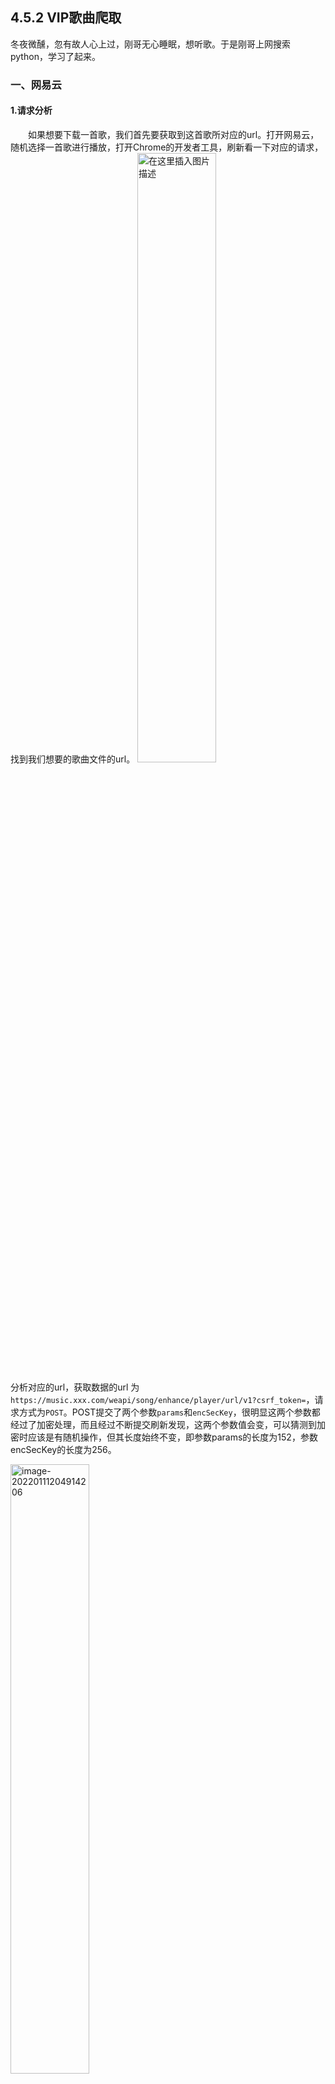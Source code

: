 ## 4.5.2 VIP歌曲爬取

​        冬夜微醺，忽有故人心上过，刚哥无心睡眠，想听歌。于是刚哥上网搜索python，学习了起来。

### 一、网易云

#### 1.请求分析

  如果想要下载一首歌，我们首先要获取到这首歌所对应的url。打开网易云，随机选择一首歌进行播放，打开Chrome的开发者工具，刷新看一下对应的请求，找到我们想要的歌曲文件的url。
                                        <img src="https://1001-1308754723.cos.ap-shanghai.myqcloud.com/20200914161215899.png" alt="在这里插入图片描述" width="50%" />

分析对应的url，获取数据的url 为`https://music.xxx.com/weapi/song/enhance/player/url/v1?csrf_token=`，请求方式为`POST`。POST提交了两个参数`params`和`encSecKey`，很明显这两个参数都经过了加密处理，而且经过不断提交刷新发现，这两个参数值会变，可以猜测到加密时应该是有随机操作，但其长度始终不变，即参数params的长度为152，参数encSecKey的长度为256。

​                                        <img src="https://1001-1308754723.cos.ap-shanghai.myqcloud.com/image-20220111204914206.png" alt="image-20220111204914206" width="50%" /> 

#### 2. 参数分析

通过`Ctrl + Shift + F`全局搜索参数`encSecKey`定位到了两个文件，然后在`core_7a734ef25ee51b62727eb55c7f6eb1e8.js`这个文件里通过`Ctrl + F`定位到了接口函数：

​                                          <img src="https://1001-1308754723.cos.ap-shanghai.myqcloud.com/image-20220111205303736.png" alt="image-20220111205303736" width="50%" />  

```js
var bVZ8R = window.asrsea(JSON.stringify(i0x), bqN0x(["流泪", "强"]), bqN0x(Wx5C.md), bqN0x(["爱心", "女孩", "惊恐", "大笑"]));
e0x.data = j0x.cs1x({
    params: bVZ8R.encText,
    encSecKey: bVZ8R.encSecKey
})
```

函数`window.asrsea()`应该就是加密函数，传入四个参数，将加密后的结果赋值给变量`bVZ8R`，返回的结果有两个属性，即`encText`和`encSecKey`，也就是我们想要的参数`params`和`encSecKey`。在这里设置一个断点，看一下这几个参数：

<img src="https://1001-1308754723.cos.ap-shanghai.myqcloud.com/image-20220111210301927.png" alt="image-20220111210301927" width="50%" />

通过最右边的变量查看区`Watch`可以看到变量`bVZ8R`的值就是我们需要的参数的值，这证实了函数`window.asrsea()`就是加密函数，然后我们在控制台`Console`打印一下这几个变量:

```js
>JSON.stringify(i0x)
<"{"csrf_token":""}"
>bqN0x(["流泪", "强"])
<"010001"
>bqN0x(Wx5C.md)
<"00e0b509f6259df8642dbc35662901477df22677ec152b5ff68ace615bb7b725152b3ab17a876aea8a5aa76d2e417629ec4ee341f56135fccf695280104e0312ecbda92557c93870114af6c9d05c4f7f0c3685b7a46bee255932575cce10b424d813cfe4875d3e82047b97ddef52741d546b8e289dc6935b3ece0462db0a22b8e7"
>bqN0x(["爱心", "女孩", "惊恐", "大笑"])
<"0CoJUm6Qyw8W8jud"
```

即加密函数window.asrsea()所需的四个参数值已经确定，分别是字符串"`{"csrf_token":""}`、`"010001"`、`"00e0b509f6259df8642dbc35662901477df22677ec152b5ff68ace615bb7b725152b3ab17a876aea8a5aa76d2e417629ec4ee341f56135fccf695280104e0312ecbda92557c93870114af6c9d05c4f7f0c3685b7a46bee255932575cce10b424d813cfe4875d3e82047b97ddef52741d546b8e289dc6935b3ece0462db0a22b8e7"`、`"0CoJUm6Qyw8W8jud"`，第三个参数是十六进制的形式，通过几次刷新，这几个值不变。

#### 3.加密分析
搜索asrsea定位到了该函数的初始定义位置：

<img src="https://1001-1308754723.cos.ap-shanghai.myqcloud.com/image-20220111220956988.png" alt="image-20220111220956988" width="50%" />

函数`window.asrsea()`就是函数`d`，它就是我们要找的加密函数，它接收的`d、e、f、g`四个参数对应的就是`window.asrsea()`函数的四个参数，即

```js
d = "{\"csrf_token\":\"\"}"
e = "010001"
f = "00e0b509f6259df8642dbc35662901477df22677ec152b5ff68ace615bb7b725152b3ab17a876aea8a5aa76d2e417629ec4ee341f56135fccf695280104e0312ecbda92557c93870114af6c9d05c4f7f0c3685b7a46bee255932575cce10b424d813cfe4875d3e82047b97ddef52741d546b8e289dc6935b3ece0462db0a22b8e7"
g = "0CoJUm6Qyw8W8jud"
```

摘取这部分加密函数分析一下：

函数`a`的作用是从字符串`"abcdefghijklmnopqrstuvwxyzABCDEFGHIJKLMNOPQRSTUVWXYZ0123456789"`中随机生成长度为`a`的字符串：

```js
    function a(a) {
        var d, e, b = "abcdefghijklmnopqrstuvwxyzABCDEFGHIJKLMNOPQRSTUVWXYZ0123456789", c = "";
        for (d = 0; a > d; d += 1)
            e = Math.random() * b.length,
            e = Math.floor(e),
            c += b.charAt(e);
        return c
    }
```

函数`b`的作用是对数据`a`进行AES加密，模式为`CBC`，最后通过`toString()`方法将结果转成字符串：

```js
    function b(a, b) {
        var c = CryptoJS.enc.Utf8.parse(b)
          , d = CryptoJS.enc.Utf8.parse("0102030405060708")
          , e = CryptoJS.enc.Utf8.parse(a)
          , f = CryptoJS.AES.encrypt(e, c, {
            iv: d,
            mode: CryptoJS.mode.CBC
        });
        return f.toString()
    }
```

函数`c`的作用是对数据`a`进行RSA加密，返回的结果是十六进制形式的字符串：

```js
    function c(a, b, c) {
        var d, e;
        return setMaxDigits(131),
        d = new RSAKeyPair(b,"",c),
        e = encryptedString(d, a)
    }
```

函数d的作用是对数据d进行加密，得到两个加密的结果encText和encSecKey，加密流程是通过函数a随机产生一个长度为16的字符串，然后通过函数b进行第一次AES加密，然后再通过函数b对第一次的加密结果进行一次AES加密，得到结果encText，即对应我们的params，最后通过函数c进行一次RSA加密，得到结果encSecKey。

```js
    function d(d, e, f, g) {
        var h = {}
          , i = a(16);
        return h.encText = b(d, g),
        h.encText = b(h.encText, i),
        h.encSecKey = c(i, e, f),
        h
    }
```

#### 4.模拟加密

> 这里使用一个非常强大的加密算法库-----[PyCryptodome](https://www.pycryptodome.org/en/latest/)，具体使用方法请参考[官方文档](https://www.pycryptodome.org/en/latest/)。

```python
class EncryptText:
    def __init__(self):
        self.character = 'abcdefghijklmnopqrstuvwxyzABCDEFGHIJKLMNOPQRSTUVWXYZ0123456789'
        self.iv = '0102030405060708'
        self.public_key = '010001'
        self.modulus = '00e0b509f6259df8642dbc35662901477df22677ec152b' \
                       '5ff68ace615bb7b725152b3ab17a876aea8a5aa76d2e417' \
                       '629ec4ee341f56135fccf695280104e0312ecbda92557c93' \
                       '870114af6c9d05c4f7f0c3685b7a46bee255932575cce10b' \
                       '424d813cfe4875d3e82047b97ddef52741d546b8e289dc69' \
                       '35b3ece0462db0a22b8e7'
        self.nonce = '0CoJUm6Qyw8W8jud'

    def create16RandomBytes(self):
        """
        # 产生16位随机字符, 对应函数a
        :return:
        """
        generate_string = random.sample(self.character, 16)
        generated_string = ''.join(generate_string)
        return generated_string

    def AESEncrypt(self, clear_text, key):
        """
        AES加密, 对应函数b
        :param clear_text: 需要加密的数据
        :return:
        """
        # 数据填充
        clear_text = pad(data_to_pad=clear_text.encode(), block_size=AES.block_size)
        key = key.encode()
        iv = self.iv.encode()
        aes = AES.new(key=key, mode=AES.MODE_CBC, iv=iv)
        cipher_text = aes.encrypt(plaintext=clear_text)
        # 字节串转为字符串
        cipher_texts = base64.b64encode(cipher_text).decode()
        return cipher_texts

    def RSAEncrypt(self, i, e, n):
        """
        RSA加密, 对应函数c
        :param i:
        :return:
        """
        # num = pow(x, y) % z
        # 加密C=M^e mod n
        num = pow(int(i[::-1].encode().hex(), 16), int(e, 16), int(n, 16))
        result = format(num, 'x')
        return result

    def resultEncrypt(self, input_text):
        """
        对应函数d
        :param input_text:
        :return:
        """
        i = self.create16RandomBytes()
        # i = "g7E16vXN1O2T3o7V"
        encText = self.AESEncrypt(input_text, self.nonce)
        encText = self.AESEncrypt(encText, i)
        # print(len(encText))
        # print(encText)
        # encSecKey = self.RSAEncrypt(i.encode())
        encSecKey = self.RSAEncrypt(i, self.public_key, self.modulus)
        # print(len(encSecKey))
        # print(encSecKey)
        from_data = {
            'params': encText,
            'encSecKey': encSecKey
        }
        return from_data
```

整个加密流程模拟完了，结果也是正确的，但是，这里还存在一个问题，我们模拟出来的encText，也就是参数params长度不够。这里可以确定的是加密算法是没有错误的，传入的参数中d、e、f、g后面三个值是固定的，所以问题就基本锁定了：参数d的值不对。
继续debug，发现函数d又接收到了新的参数d，它的值是这样的：

<img src="https://1001-1308754723.cos.ap-shanghai.myqcloud.com/image-20220111230438261.png" alt="image-20220111230438261" width="50%" />

将它进行两次AES加密后encText的数据长度达到了128，说明这个还不是正确的。继续debug，最终得到了参数d真正的值：d: `"{"ids":"[35440198]", "level":"standard", "encodeType":"aac", "csrf_token":""}"`， 最后看一下最终的结果：

<img src="https://1001-1308754723.cos.ap-shanghai.myqcloud.com/image-20220111230608776.png" alt="image-20220111230608776" width="50%" />

至此，所有参数都模拟生成。使用这些参数发起请求，便得到要下载的歌曲的地址。

上面是搜索下载单首歌曲的申请，如果搜索歌手的歌曲，在网易云搜索界面上键入歌手开始搜索，会看到POST提交了两个参数params和encSecKey，和我们获取歌曲url 时一样，但参数params的长度变为了280，参数encSecKey的长度依旧不变，为256。由此可以确定，又是参数d发生了变化。经过几次debug，最终确定了参数d的值：
d = `"{"hlpretag":"<span class=\"s-fc7\">","hlposttag":"</span>","s":"本兮","type":"1","offset":"0","total":"true","limit":"30","csrf_token":""}"`

<img src="https://1001-1308754723.cos.ap-shanghai.myqcloud.com/image-20220111231146888.png" alt="image-20220111231146888" width="50%" />

使用模拟加密获取到的两个参数再次发起请求，发现得到的结果是空的，然后改了一下，将字典转为`json`格式，AES二次加密后参数`params`长度变为了`300`，然而却得到了数据。和我们在开发者模式下看到的结果一样，里面包含歌曲名、歌曲的id以及歌手名等信息。

```python
        id_d = {
            "hlpretag": "<span class=\"s-fc7\">",
            "hlposttag": "</span>",
            "s": name,
            "type": "1",
            "offset": "0",
            "total": "true",
            "limit": "30",
            "csrf_token": ""
        }

        id_from_data = self.encrypt.resultEncrypt(str(id_d))
```

得到歌曲的id后，下载便和文中开始的过程一样了。至此，便完成了歌手、歌曲的搜索并可以按歌曲id下载。

### 二、酷狗

打开酷狗音乐，搜索歌手。F12查看：

<img src="https://1001-1308754723.cos.ap-shanghai.myqcloud.com/image-20220111235503868.png" alt="image-20220111235503868" width="50%" />

依旧是个GET请求，url 为`https://complexsearch.xxxxx.com/v2/search/song?callback=callback123&keyword=%E6%9C%AC%E5%85%AE&page=1&pagesize=30&bitrate=0&isfuzzy=0&tag=em&inputtype=0&platform=WebFilter&userid=-1&clientver=2000&iscorrection=1&privilege_filter=0&srcappid=2919&clienttime=1599910861467&mid=1599910861467&uuid=1599910861467&dfid=-&signature=51F1A4D0FBB3DE862AD5E87364E6756A`，先简单分析一下它的参数是什么意思，参数keyword就是我们在搜索那里输入的内容，参数page为页数，参数pagesize表示每页显示多少条信息。可以推测出参数signature应该是很重要的，而且经过刷新发现参数`signature`、`clienttime`、`mid`和`uuid`每次都会发生变化，且后面三个一直相同。估计参数可能被加密了，全局搜索参数signature，将其定位：

<img src="https://1001-1308754723.cos.ap-shanghai.myqcloud.com/image-20220111235712524.png" alt="image-20220111235712524" width="50%" />

果然，参数`signature`被MD5加密了，打上几个断点，然后debug看一下：

<img src="https://1001-1308754723.cos.ap-shanghai.myqcloud.com/image-20220111235752036.png" alt="image-20220111235752036" width="50%" />

参数是20个，但是只有参数`clienttime`、`mid`和`uuid`发生变化，而且它们还相同，找一下它们来自哪里，向上定位到了它们的位置：

<img src="https://1001-1308754723.cos.ap-shanghai.myqcloud.com/image-20220111235848849.png" alt="image-20220111235848849" width="50%" />

发现是个时间序列，由JavaScript中的`getTime()`方法生成的，它返回的是毫秒数，在Python中可以用`time`模块的`time()`方法代替。下面来模拟一下`MD5`加密，这里可以使用Python的标准库`hashlib`：

```python
    def MD5Encrypt(self, text):
        # 返回当前时间的时间戳(1970纪元后经过的浮点秒数)
        k = time.time()
        k = int(round(k * 1000))
        info = ["NVPh5oo715z5DIWAeQlhMDsWXXQV4hwt", "bitrate=0", "callback=callback123",
                "clienttime={}".format(k), "clientver=2000", "dfid=-", "inputtype=0",
                "iscorrection=1", "isfuzzy=0", "keyword={}".format(text), "mid={}".format(k),
                "page=1", "pagesize=30", "platform=WebFilter", "privilege_filter=0",
                "srcappid=2919", "tag=em", "userid=-1", "uuid={}".format(k), "NVPh5oo715z5DIWAeQlhMDsWXXQV4hwt"]
        # 创建md5对象
        new_md5 = md5()
        info = ''.join(info)
        # 更新哈希对象
        new_md5.update(info.encode(encoding='utf-8'))
        # 加密
        result = new_md5.hexdigest()
        return result.upper()
```

解决了参数，拼接请求url，即可得到下载地址。

### 三、酷我

经测试，请求头需要带上`Cookie、csrf、Host、Referer、User-Agent`，常规操作。经分析，搜索URL必须的参数`key`，表示输入的搜索关键字。

### 四、QQ

没有加密，同理可得。



至此，刚哥点燃一支烟，长吁一口气。

【[代码实现]()】



## 附界面显示：

<img src="https://1001-1308754723.cos.ap-shanghai.myqcloud.com/image-20220111195548041.png" alt="image-20220111195548041" width="50%" />

  

